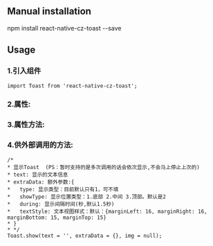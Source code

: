 
## Manual installation

npm install react-native-cz-toast --save

	

## Usage
###  1.引入组件
```
import Toast from 'react-native-cz-toast';
```
###  2.属性:
###  3.属性方法:
###  4.供外部调用的方法:
```
/*
* 显示Toast  (PS：暂时支持的是多次调用的话会依次显示,不会马上停止上次的)
* text: 显示的文本信息
* extraData: 额外参数:{
*   type: 显示类型：目前默认只有1，可不填
*   showType: 显示位置类型：1.底部 2.中间 3.顶部。默认是2
*   during: 显示间隔时间(秒,默认1.5秒)
*   textStyle: 文本视图样式：默认：{marginLeft: 16, marginRight: 16, marginBottom: 15, marginTop: 15}
* }
* */
Toast.show(text = '', extraData = {}, img = null);
```

  
